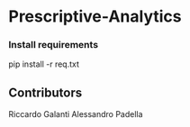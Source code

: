 # Prescriptive-Analytics

### Install requirements 
pip install -r req.txt

## Contributors
Riccardo Galanti
Alessandro Padella
